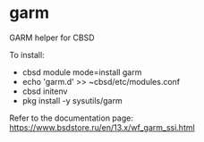 # garm
GARM helper for CBSD

To install:

  - cbsd module mode=install garm
  - echo 'garm.d' >> ~cbsd/etc/modules.conf
  - cbsd initenv
  - pkg install -y sysutils/garm

  Refer to the documentation page: https://www.bsdstore.ru/en/13.x/wf_garm_ssi.html
